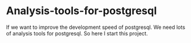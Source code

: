 # Analysis-tools-for-postgresql
If we want to improve the development  speed of postgresql.   We need lots of analysis tools for postgresql.  So here I start this project.
